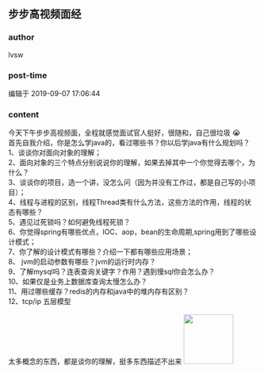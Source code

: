 ## 步步高视频面经
### author 
lvsw
### post-time 

编辑于  2019-09-07 17:06:44
### content 
<div class="post-topic-des nc-post-content">
 <div>
  今天下午步步高视频面，全程就感觉面试官人挺好，很随和，自己很垃圾
  <span>
   😭
  </span>
 </div>
 <div>
  首先自我介绍，你是怎么学java的，看过哪些书？你以后学java有什么规划吗？
 </div>
 <div>
  1、谈谈你对面向对象的理解；
 </div>
 <div>
  2、面向对象的三个特点分别说说你的理解，如果去掉其中一个你觉得去哪个，为什么？
 </div>
 <div>
  3、谈谈你的项目，选一个讲，没怎么问（因为并没有工作过，都是自己写的小项目）；
 </div>
 <div>
  4、线程与进程的区别，线程Thread类有什么方法，这些方法的作用，线程的状态有哪些？
 </div>
 <div>
  5、遇见过死锁吗？如何避免线程死锁？
 </div>
 <div>
  6、你觉得spring有哪些优点，IOC、aop，bean的生命周期,spring用到了哪些设计模式；
 </div>
 <div>
  7、你了解的设计模式有哪些？介绍一下都有哪些应用场景；
 </div>
 <div>
  8、 jvm的启动参数有哪些？jvm的运行时内存？
 </div>
 <div>
  9、了解mysql吗？连表查询关键字？作用？遇到慢sql你会怎么办？
 </div>
 <div>
  10、如果仅是业务上数据库查询太慢怎么办？
 </div>
 <div>
  11、用过哪些缓存？redis的内存和java中的堆内存有区别？
 </div>
 <div>
  12、tcp/ip 五层模型
 </div>
 <div>
  <br/>
 </div>
 <div>
  太多概念的东西，都是谈你的理解，挺多东西描述不出来
  <img data-card-emoji="[哭笑]" height="100px" src="https://uploadfiles.nowcoder.com/images/20191018/468200_1571397817785_7B6FBD4C592D356E087A0F1053751007" width="100px"/>
 </div>
</div>
